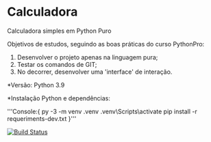 # Calculadora
Calculadora simples em Python Puro

Objetivos de estudos, seguindo as boas práticas do curso PythonPro:

1. Desenvolver o projeto apenas na linguagem pura;
2. Testar os comandos de GIT;
3. No decorrer, desenvolver uma 'interface' de interação.

*Versão: Python 3.9

*Instalação Python e dependências:

'''Console:{
py -3 -m venv .venv
.venv\Scripts\activate
pip install -r requeriments-dev.txt
}'''

[![Build Status](https://travis-ci.org/Jeferson777/Calculadora.svg?branch=principal)](https://travis-ci.org/Jeferson777/Calculadora)
